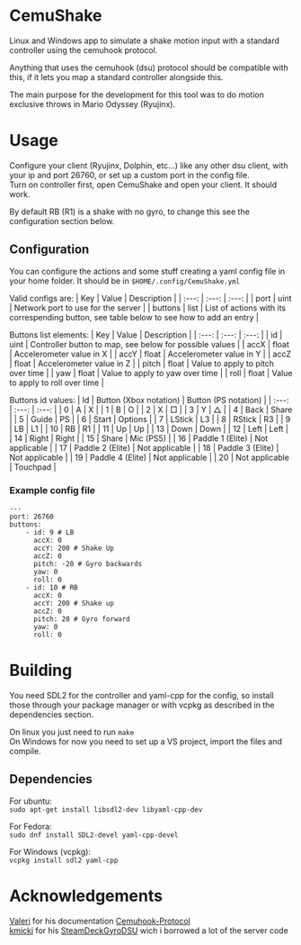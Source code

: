 # CemuShake
Linux and Windows app to simulate a shake motion input with a standard controller using the cemuhook protocol.

Anything that uses the cemuhook (dsu) protocol should be compatible with this, if it lets you map a standard controller alongside this.  

The main purpose for the development for this tool was to do motion exclusive throws in Mario Odyssey (Ryujinx).

# Usage
Configure your client (Ryujinx, Dolphin, etc...) like any other dsu client, with your ip and port 26760, or set up a custom port in the config file.  
Turn on controller first, open CemuShake and open your client. It should work.

By default RB (R1) is a shake with no gyro, to change this see the configuration section below.

## Configuration
You can configure the actions and some stuff creating a yaml config file in your home folder. It should be in `$HOME/.config/CemuShake.yml`

Valid configs are:
| Key | Value | Description |
| :---: | :---: | :---: |
| port | uint | Network port to use for the server |
| buttons | list | List of actions with its correspending button, see table below to see how to add an entry |

Buttons list elements:
| Key | Value | Description |
| :---: | :---: | :---: |
| id | uint | Controller button to map, see below for possible values |
| accX | float | Accelerometer value in X |
| accY | float | Accelerometer value in Y |
| accZ | float | Accelerometer value in Z |
| pitch | float | Value to apply to pitch over time |
| yaw | float | Value to apply to yaw over time |
| roll | float | Value to apply to roll over time |

Buttons id values:
| Id | Button (Xbox notation) | Button (PS notation) |
| :---: | :---: | :---: |
| 0 | A | X |
| 1 | B | O |
| 2 | X | □ |
| 3 | Y | △ |
| 4 | Back | Share |
| 5 | Guide | PS |
| 6 | Start | Options |
| 7 | LStick | L3 |
| 8 | RStick | R3 |
| 9 | LB | L1 |
| 10 | RB | R1 |
| 11 | Up | Up |
| 13 | Down | Down |
| 12 | Left | Left |
| 14 | Right | Right |
| 15 | Share | Mic (PS5) |
| 16 | Paddle 1 (Elite) | Not applicable |
| 17 | Paddle 2 (Elite) | Not applicable |
| 18 | Paddle 3 (Elite) | Not applicable |
| 19 | Paddle 4 (Elite) | Not applicable |
| 20 | Not applicable | Touchpad |

### Example config file
```
---
port: 26760
buttons:
    - id: 9 # LB
      accX: 0
      accY: 200 # Shake Up
      accZ: 0
      pitch: -20 # Gyro backwards
      yaw: 0
      roll: 0
    - id: 10 # RB
      accX: 0
      accY: 200 # Shake up
      accZ: 0
      pitch: 20 # Gyro forward
      yaw: 0
      roll: 0
```
# Building
You need SDL2 for the controller and yaml-cpp for the config, so install those through your package manager or with vcpkg as described in the dependencies section.

On linux you just need to run `make`  
On Windows for now you need to set up a VS project, import the files and compile.

## Dependencies
For ubuntu:  
`sudo apt-get install libsdl2-dev libyaml-cpp-dev`

For Fedora:  
`sudo dnf install SDL2-devel yaml-cpp-devel`

For Windows (vcpkg):  
`vcpkg install sdl2 yaml-cpp`

# Acknowledgements
[Valeri](https://github.com/v1993) for his documentation [Cemuhook-Protocol](https://github.com/v1993/cemuhook-protocol)  
[kmicki](https://github.com/kmicki) for his [SteamDeckGyroDSU](https://github.com/kmicki/SteamDeckGyroDSU) wich i borrowed a lot of the server code

